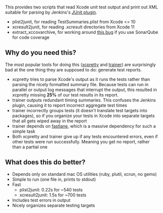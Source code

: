 This provides two scripts that read Xcode unit test output and print out XML
suitable for parsing by Jenkins's [JUnit plugin][jenkins].

* plist2junit, for reading TestSummaries.plist from Xcode <= 10
* xcresult2junit, for reading .xcresult directories from Xcode 11
* extract\_xccovarchive, for working around [this bug][sonar] if you use
  SonarQube for code coverage

## Why do you need this?

The most popular tools for doing this ([xcpretty][xcp] and [trainer][train]) are
surprisingly bad at the one thing they are supposed to do: generate test reports.

* xcpretty tries to parse Xcode's output as it runs the tests rather than
  parsing the nicely formatted summary file. Because tests can run in parallel
  or output log messages that interrupt the output, this resulted in xcpretty
  missing **25%** of our test results in its report.
* trainer outputs redundant timing summaries. This confuses the Jenkins plugin,
  causing it to report incorrect aggregate test times
* trainer incorrectly groups tests (it doesn't translate test targets into
  packages), so if you organize your tests in Xcode into separate targets that
  all gets wiped away in the report
* trainer depends on [fastlane][fast], which is a massive dependency for such a
  simple task
* Both xcpretty and trainer give up if any tests encountered errors, even if
  other tests were run successfully. Meaning you get no report, rather than a
  partial one

## What does this do better?

* Depends only on standard mac OS utilities (ruby, plutil, xcrun, no gems)
* Simple to run (one file in, prints to stdout)
* Fast
  * plist2junit: 0.22s for ~540 tests
  * xcresult2junit: 1.5s for ~700 tests
* Includes test errors in output
* Nicely organizes separate testing targets

[jenkins]: https://plugins.jenkins.io/junit
[xcp]: https://github.com/xcpretty/xcpretty/issues?utf8=%E2%9C%93&q=is%3Aissue+is%3Aopen+tests
[train]: https://github.com/xcpretty/trainer/issues
[fast]: https://github.com/fastlane/fastlane
[sonar]: https://github.com/SonarSource/sonar-scanning-examples/issues/68
